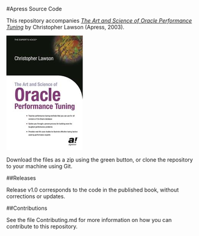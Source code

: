 #Apress Source Code

This repository accompanies [*The Art and Science of Oracle Performance Tuning*](http://www.apress.com/9781590591994) by Christopher Lawson (Apress, 2003).

![Cover image](9781590591994.jpg)

Download the files as a zip using the green button, or clone the repository to your machine using Git.

##Releases

Release v1.0 corresponds to the code in the published book, without corrections or updates.

##Contributions

See the file Contributing.md for more information on how you can contribute to this repository.
